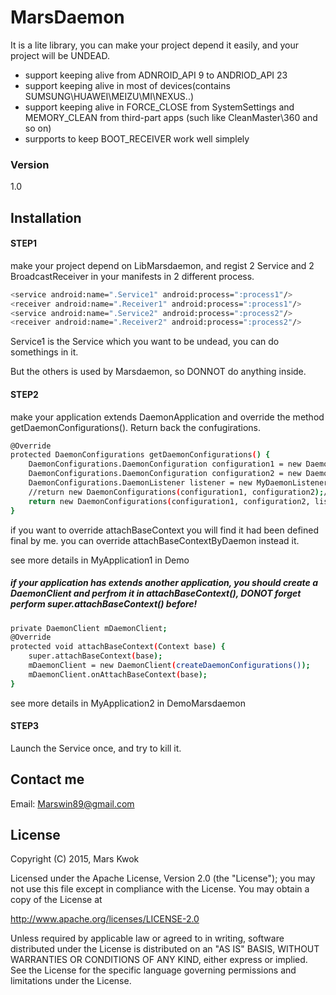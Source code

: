 # MarsDaemon

It is a lite library, you can make your project depend it easily, and your project will be UNDEAD.

  * support keeping alive from ADNROID_API 9 to ANDRIOD_API 23
  * support keeping alive in most of devices(contains SUMSUNG\HUAWEI\MEIZU\MI\NEXUS..)
  * support keeping alive in FORCE_CLOSE from SystemSettings and MEMORY_CLEAN from third-part apps (such like CleanMaster\360 and so on)
  * surpports to keep BOOT_RECEIVER work well simplely


### Version
1.0

## Installation
#### STEP1
make your project depend on LibMarsdaemon, and regist 2 Service and 2 BroadcastReceiver in your manifests in 2 different process.

```sh
<service android:name=".Service1" android:process=":process1"/>
<receiver android:name=".Receiver1" android:process=":process1"/>
<service android:name=".Service2" android:process=":process2"/>
<receiver android:name=".Receiver2" android:process=":process2"/>
```

Service1 is the Service which you want to be undead, you can do somethings in it.

But the others is used by Marsdaemon, so DONNOT do anything inside.

#### STEP2
make your application extends DaemonApplication and override the method getDaemonConfigurations(). Return back the confugirations.
```sh
@Override
protected DaemonConfigurations getDaemonConfigurations() {
    DaemonConfigurations.DaemonConfiguration configuration1 = new DaemonConfigurations.DaemonConfiguration("com.marswin89.marsdaemon.demo:process1", Service1.class.getCanonicalName(), Receiver1.class.getCanonicalName());
    DaemonConfigurations.DaemonConfiguration configuration2 = new DaemonConfigurations.DaemonConfiguration("com.marswin89.marsdaemon.demo:process2", Service2.class.getCanonicalName(), Receiver2.class.getCanonicalName());
    DaemonConfigurations.DaemonListener listener = new MyDaemonListener();
    //return new DaemonConfigurations(configuration1, configuration2);//listener can be null
    return new DaemonConfigurations(configuration1, configuration2, listener);
}
```
if you want to override attachBaseContext you will find it had been defined final by me. you can override attachBaseContextByDaemon instead it.

see more details in MyApplication1 in Demo

##### if your application has extends another application, you should create a DaemonClient and perfrom it in attachBaseContext(), DONOT forget perform super.attachBaseContext() before!

```sh
private DaemonClient mDaemonClient;
@Override
protected void attachBaseContext(Context base) {
    super.attachBaseContext(base);
    mDaemonClient = new DaemonClient(createDaemonConfigurations());
    mDaemonClient.onAttachBaseContext(base);
}
```
see more details in MyApplication2 in DemoMarsdaemon 

#### STEP3
Launch the Service once, and try to kill it.

##
##
##
## Contact me
Email: Marswin89@gmail.com


##
##
##

License
----

Copyright (C) 2015, Mars Kwok

Licensed under the Apache License, Version 2.0 (the "License");
you may not use this file except in compliance with the License.
You may obtain a copy of the License at

   http://www.apache.org/licenses/LICENSE-2.0

Unless required by applicable law or agreed to in writing, software
distributed under the License is distributed on an "AS IS" BASIS,
WITHOUT WARRANTIES OR CONDITIONS OF ANY KIND, either express or implied.
See the License for the specific language governing permissions and
limitations under the License.

